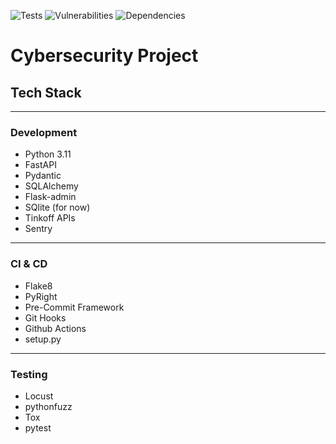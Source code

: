 ![Tests](https://github.com/Loganche/cybersec-app/actions/workflows/tests.yml/badge.svg)
![Vulnerabilities](https://github.com/Loganche/cybersec-app/actions/workflows/codeql.yml/badge.svg)
![Dependencies](https://github.com/Loganche/cybersec-app/actions/workflows/dependency-review.yml/badge.svg)

# Cybersecurity Project

## Tech Stack

---

### Development

- Python 3.11
- FastAPI
- Pydantic
- SQLAlchemy
- Flask-admin
- SQlite (for now)
- Tinkoff APIs
- Sentry

---

### CI & CD

- Flake8
- PyRight
- Pre-Commit Framework
- Git Hooks
- Github Actions
- setup.py

---

### Testing

- Locust
- pythonfuzz
- Tox
- pytest
